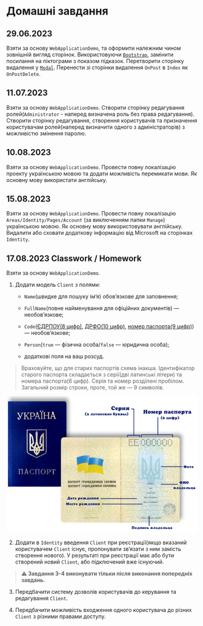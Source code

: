 # Домашні завдання

## 29.06.2023

Взяти за основу `WebApplicationDemo`, та оформити належним чином зовнішній вигляд сторінок. Використовуючи [`Bootstrap`](https://getbootstrap.com/docs/5.3/getting-started/introduction/), замінити посилання на піктограми з показом підказок. Перетворити сторінку видалення у [`Modal`](https://getbootstrap.com/docs/5.3/getting-started/introduction/). Перенести зі сторінки видалення `OnPost` в `Index` як `OnPostDelete`.

## 11.07.2023

Взяти за основу `WebApplicationDemo`. Створити сторінку редагування ролей(`Administrator` - наперед визначена роль без права редагування). Створити сторінку редагування, створення користувачів та призначення користувачам ролей(наперед визначити одного з адміністраторів) з можливістю змінення паролю.

## 10.08.2023

Взяти за основу `WebApplicationDemo`. Провести повну локалізацію проекту українською мовою та додати можливість перемикати мови. Як основну мову використати англійську.

## 15.08.2023

Взяти за основу `WebApplicationDemo`. Провести повну локалізацію `Areas/Identity/Pages/Account` (за виключенням папки `Manage`) українською мовою. Як основну мову використовувати англійську. Видалити або сховати додаткову інформацію від Microsoft на сторінках `Identity`.

## 17.08.2023 Classwork / Homework

Взяти за основу `WebApplicationDemo`.

1. Додати модель `Client` з полями:

	- `Name`(швидке для пошуку ім’я) обов’язкове для заповнення;

	- `FullName`(повне найменування для офіційних документів) — необов’язкове;

	- `Code`([ЄДРПОУ(8 цифр)](https://uk.wikipedia.org/wiki/Код_ЄДРПОУ), [ДРФО(10 цифр)](https://uk.wikipedia.org/wiki/Державний_реєстр_фізичних_осіб_-_платників_податків), [номер паспорта(9 цифр)](https://uk.wikipedia.org/wiki/Паспорт_громадянина_України#Новий_паспорт_2016_року_\(ID-картка\))) — необов’язкове;

	- `Person`(`true` — фізична особа/`false` — юридична особа);

	- додаткові поля на ваш розсуд.

> Враховуйте, що для старих паспортів схема інакша. Ідентифікатор старого паспорта складається з серії(дві латинські літери) та номера паспорта(6 цифр). Серія та номер розділені пробілом. Загальний розмір строки, проте, той же — 9 символів.

![Паспорт громадянина України 1993-1995 років](../Images/Passport_of_the_Citizen_of_Ukraine_1993-2015.jpg)

2. Додати в `Identity` введення `Client` при реєстрації(якщо вказаний користувачем `Client` існує, пропонувати зв’язати з ним замість створення нового). У результаті при реєстрації має або бути створений новий `Client`, або підключений вже існуючий.

> **:warning: Завдання 3-4 виконувати тільки після виконання попередніх завдань.**
3. Передбачити систему дозволів користувачів до керування та редагування `Client`.

4. Передбачити можливість входження одного користувача до різних `Client` з різними правами доступу.
